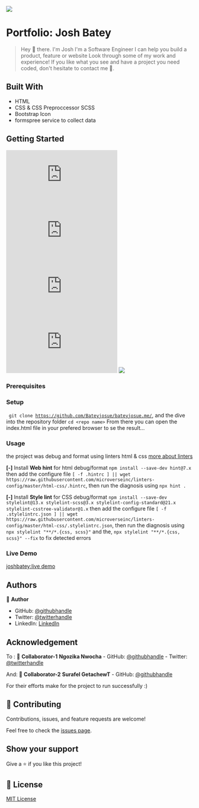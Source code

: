 ![](https://img.shields.io/badge/Microverse-blueviolet)

# Portfolio: Josh Batey

> Hey 👋 there. I'm Josh
> I'm a Software Engineer
> I can help you build a product, feature or website Look through some of my work and experience! If you like what you see and have a project you need coded, don't hesitate to contact me 🚀.

## Built With

- HTML
- CSS & CSS Preproccessor SCSS
- Bootstrap Icon
- formspree service to collect data

## Getting Started
![](https://img.shields.io/github/issues/Bateyjosue/bateyjosue.me)
![](https://img.shields.io/github/forks/Bateyjosue/bateyjosue.me)
![](https://img.shields.io/github/stars/Bateyjosue/bateyjosue.me)
![](https://img.shields.io/github/license/Bateyjosue/bateyjosue.me)
![]([https://img.shields.io/github/issues/Bateyjosue/bateyjosue.me](https://img.shields.io/twitter/url?url=https%3A%2F%2Fgithub.com%2FBateyjosue%2Fbateyjosue.me))

### Prerequisites

### Setup

<code> git clone https://github.com/Bateyjosue/bateyjosue.me/</code>, and the dive into the repository folder ```cd <repo name>```
From there you can open the index.html file in your prefered browser to se the result...

### Usage

the project was debug and format using linters html & css [more about linters](https://github.com/microverseinc/curriculum-transversal-skills/blob/main/clean-code/linters.md)

**[-]** Install **Web hint** for html debug/format ```npm install --save-dev hint@7.x``` then add the configure file ```[ -f .hintrc ] || wget https://raw.githubusercontent.com/microverseinc/linters-config/master/html-css/.hintrc```, then run the diagnosis using ```npx hint .```

**[-]** Install **Style lint** for CSS debug/format ```npm install --save-dev stylelint@13.x stylelint-scss@3.x stylelint-config-standard@21.x stylelint-csstree-validator@1.x``` then add the configure file ```[ -f .stylelintrc.json ] || wget https://raw.githubusercontent.com/microverseinc/linters-config/master/html-css/.stylelintrc.json```, then run the diagnosis using ```npx stylelint "**/*.{css, scss}"``` and the, ```npx stylelint "**/*.{css, scss}" --fix``` to fix detected errors

### Live Demo
[joshbatey:live demo](https://bateyjosue.github.io/bateyjosue.me/)

## Authors

👤 **Author**

- GitHub: [@githubhandle](https://github.com/Bateyjosue)
- Twitter: [@twitterhandle](https://twitter.com/JosueBatey)
- LinkedIn: [LinkedIn](https://linkedin.com/in/josue-ishara)
## Acknowledgement
To : 
👤 **Collaborator-1**
    **Ngozika Nwocha**
    - GitHub: [@githubhandle](https://github.com/NgozikaNwocha)
    - Twitter: [@twitterhandle](https://twitter.com/ngozikanwocha)
    
And:
    👤 **Collaborator-2**
    **Surafel GetachewT**
    - GitHub: [@githubhandle](https://github.com/SurafelGetachewT)
    
For their efforts make for the project to run successfully :)

## 🤝 Contributing

Contributions, issues, and feature requests are welcome!

Feel free to check the [issues page](../../issues/).

## Show your support

Give a ⭐️ if you like this project!

## 📝 License

[MIT License](/LICENSE)
